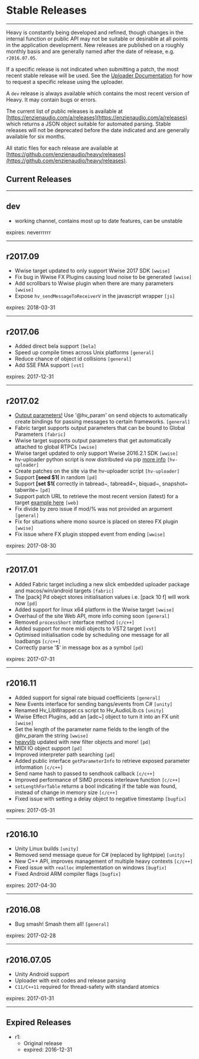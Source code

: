 # Stable Releases
---

Heavy is constantly being developed and refined, though changes in the internal function or public API may not be suitable or desirable at all points in the application development. New releases are published on a roughly monthly basis and are generally named after the date of release, e.g. `r2016.07.05`.

If a specific release is not indicated when submitting a patch, the most recent stable release will be used. See the [Uploader Documentation](#03.uploader#stable-releases) for how to request a specific release using the uploader.

A `dev` release is always available which contains the most recent version of Heavy. It may contain bugs or errors.

The current list of public releases is available at [https://enzienaudio.com/a/releases](https://enzienaudio.com/a/releases) which returns a JSON object suitable for automated parsing. Stable releases will not be deprecated before the date indicated and are generally available for six months.

All static files for each release are available at [https://github.com/enzienaudio/heavy/releases](https://github.com/enzienaudio/heavy/releases).

## Current Releases
---

## dev
* working channel, contains most up to date features, can be unstable

expires: neverrrrrr

---
## r2017.09

* Wwise target updated to only support Wwise 2017 SDK `[wwise]`
* Fix bug in Wwise FX Plugins causing loud noise to be generated `[wwise]`
* Add scrollbars to Wwise plugin when there are many parameters `[wwise]`
* Expose `hv_sendMessageToReceiverV` in the javascript wrapper `[js]`

expires: 2018-03-31

---
## r2017.06

* Added direct bela support `[bela]`
* Speed up compile times across Unix platforms `[general]`
* Reduce chance of object id collisions `[general]`
* Add SSE FMA support `[vst]`

expires: 2017-12-31

---
## r2017.02

* [Output parameters!](https://enzienaudio.com/docs/index.html#02.getting_started#exposing-parameters) Use '@hv_param' on send objects to automatically create bindings for passing messages to certain frameworks. `[general]`
* Fabric target supports output parameters that can be bound to Global Parameters `[fabric]`
* Wwise target supports output parameters that get automatically attached to global RTPCs `[wwise]`
* Wwise target updated to only support Wwise 2016.2.1 SDK `[wwise]`
* hv-uploader python script is now distributed via pip [more info](https://enzienaudio.com/docs/index.html#03.uploader) `[hv-uploader]`
* Create patches on the site via the hv-uploader script `[hv-uploader]`
* Support **[seed $1(** in random `[pd]`
* Support **[set $1(** correctly in tabread~, tabread4~, biquad~, snapshot~ tabwrite~ `[pd]`
* Support patch URL to retrieve the most recent version (latest) for a target [example here](https://enzienaudio.com/h/enzienaudio/test/latest/unity/src/archive.zip) `[web]`
* Fix divide by zero issue if mod/% was not provided an argument `[general]`
* Fix for situations where mono source is placed on stereo FX plugin `[wwise]`
* Fix issue where FX plugin stopped event from ending `[wwise]`

expires: 2017-08-30

---
## r2017.01
* Added Fabric target including a new slick embedded uploader package and macos/win/android targets `[fabric]`
* The [pack] Pd obejct stores initialisation values i.e. [pack 10 f] will work now `[pd]`
* Added support for linux x64 platform in the Wwise target `[wwise]`
* Overhaul of the site Web API, more info coming soon `[general]`
* Removed `processShort` interface method `[c/c++]`
* Added support for more midi objects to VST2 target `[vst]`
* Optimised initialisation code by scheduling one message for all loadbangs `[c/c++]`
* Correctly parse '$' in message box as a symbol `[pd]`

expires: 2017-07-31

---
## r2016.11
* Added support for signal rate biquad coefficients `[general]`
* New Events interface for sending bangs/events from C# `[unity]`
* Renamed Hv_LibWrapper.cs script to Hv_AudioLib.cs `[unity]`
* Wwise Effect Plugins, add an [adc~] object to turn it into an FX unit `[wwise]`
* Set the length of the parameter name fields to the length of the @hv_param the string `[wwise]`
* [heavylib](https://github.com/enzienaudio/heavylib) updated with new filter objects and more! `[pd]`
* MIDI IO object support `[pd]`
* Improved interpreter path searching `[pd]`
* Added public interface `getParameterInfo` to retrieve exposed parameter information `[c/c++]`
* Send name hash to passed to sendhook callback `[c/c++]`
* Improved performance of SIMD process interleave function `[c/c++]`
* `setLengthForTable` returns a bool indicating if the table was found, instead of change in memory size `[c/c++]`
* Fixed issue with setting a delay object to negative timestamp `[bugfix]`

expires: 2017-05-31

---
## r2016.10
* Unity Linux builds `[unity]`
* Removed send message queue for C# (replaced by lightpipe) `[unity]`
* New C++ API, improves management of multiple heavy contexts `[c/c++]`
* Fixed issue with `realloc` implementation on windows `[bugfix]`
* Fixed Android ARM compiler flags `[bugfix]`

expires: 2017-04-30

---
## r2016.08
* Bug smash! Smash them all! `[general]`

expires: 2017-02-28

---
## r2016.07.05

* Unity Android support
* Uploader with exit codes and release parsing
* `C11/C++11` required for thread-safety with standard atomics

expires: 2017-01-31

---
## Expired Releases

* r1:
    * Original release
    * expired: 2016-12-31

